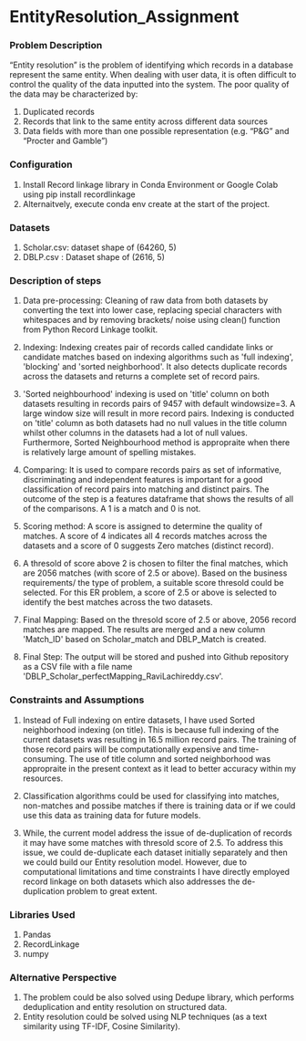 # EntityResolution_Assignment

### Problem Description

“Entity resolution” is the problem of identifying which records in a database represent the same entity. When dealing with user data, it is often difficult to control the quality of the data inputted into the system. The poor quality of the data may be characterized by:

1. Duplicated records
2. Records that link to the same entity across different data sources
3. Data fields with more than one possible representation (e.g. “P&G” and “Procter and Gamble”)

### Configuration

1. Install Record linkage library in Conda Environment or Google Colab using pip install recordlinkage
2. Alternaitvely, execute conda env create at the start of the project. 

### Datasets

1. Scholar.csv: dataset shape of (64260, 5)
2. DBLP.csv : Dataset shape of (2616, 5)


### Description of steps 

1. Data pre-processing: Cleaning of raw data from both datasets by converting the text into lower case, replacing special characters with whitespaces and by removing brackets/ noise using clean() function from Python Record Linkage toolkit. 

2. Indexing: Indexing creates pair of records called candidate links or candidate matches based on indexing algorithms such as 'full indexing', 'blocking' and 'sorted neighborhood'. It also detects duplicate records across the datasets and returns a complete set of record pairs.

3. 'Sorted neighbourhood' indexing is used on 'title' column on both datasets resulting in records pairs of 9457 with default windowsize=3. A large window size will result in more record pairs. Indexing is conducted on 'title' column as both datasets had no null values in the title column whilst other columns in the datasets had a lot of null values. Furthermore, Sorted Neighbourhood method is appropraite when there is relatively large amount of spelling mistakes. 

4. Comparing: It is used to compare records pairs as set of informative, discriminating and independent features is important for a good classification of record pairs into matching and distinct pairs. The outcome of the step is a features dataframe that shows the results of all of the comparisons. A 1 is a match and 0 is not.

5. Scoring method: A score is assigned to determine the quality of matches. A score of 4 indicates all 4 records matches across the datasets and a score of 0 suggests Zero matches (distinct record). 

6. A thresold of score above 2 is chosen to filter the final matches, which are 2056 matches (with score of 2.5 or above). Based on the business requirements/ the type of problem, a suitable score thresold could be selected. For this ER problem, a score of 2.5 or above is selected to identify the best matches across the two datasets. 

7. Final Mapping: Based on the thresold score of 2.5 or above, 2056 record matches are mapped. The results are merged and a new column 'Match_ID' based on Scholar_match and DBLP_Match is created. 

8. Final Step: The output will be stored and pushed into Github repository as a CSV file with a file name 'DBLP_Scholar_perfectMapping_RaviLachireddy.csv'. 


### Constraints and Assumptions

1. Instead of Full indexing on entire datasets, I have used Sorted neighborhood indexing (on title). This is because full indexing of the current datasets was resulting in 16.5 million record pairs. The training of those record pairs will be computationally expensive and time-consuming. The use of title column and sorted neighborhood was appropraite in the present context as it lead to better accuracy within my resources. 

2. Classification algorithms could be used for classifying into matches, non-matches and possibe matches if there is training data or if we could use this data as training data for future models. 

3. While, the current model address the issue of de-duplication of records it may have some matches with thresold score of 2.5. To address this issue, we could de-duplicate each dataset initially separately and then we could build our Entity resolution model. However, due to computational limitations and time constraints I have directly employed record linkage on both datasets which also addresses the de-duplication problem to great extent.


### Libraries Used 

1. Pandas
2. RecordLinkage
3. numpy


### Alternative Perspective

1. The problem could be also solved using Dedupe library, which performs deduplication and entity resolution on structured data. 
2. Entity resolution could be solved using NLP techniques (as a text similarity using TF-IDF, Cosine Similarity). 

